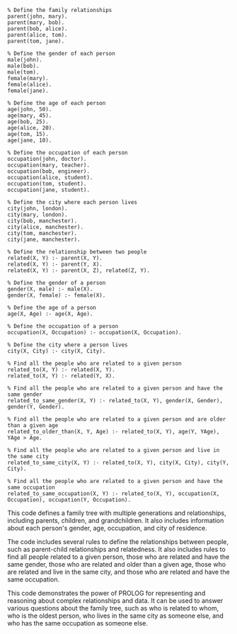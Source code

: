 ```
% Define the family relationships
parent(john, mary).
parent(mary, bob).
parent(bob, alice).
parent(alice, tom).
parent(tom, jane).

% Define the gender of each person
male(john).
male(bob).
male(tom).
female(mary).
female(alice).
female(jane).

% Define the age of each person
age(john, 50).
age(mary, 45).
age(bob, 25).
age(alice, 20).
age(tom, 15).
age(jane, 10).

% Define the occupation of each person
occupation(john, doctor).
occupation(mary, teacher).
occupation(bob, engineer).
occupation(alice, student).
occupation(tom, student).
occupation(jane, student).

% Define the city where each person lives
city(john, london).
city(mary, london).
city(bob, manchester).
city(alice, manchester).
city(tom, manchester).
city(jane, manchester).

% Define the relationship between two people
related(X, Y) :- parent(X, Y).
related(X, Y) :- parent(Y, X).
related(X, Y) :- parent(X, Z), related(Z, Y).

% Define the gender of a person
gender(X, male) :- male(X).
gender(X, female) :- female(X).

% Define the age of a person
age(X, Age) :- age(X, Age).

% Define the occupation of a person
occupation(X, Occupation) :- occupation(X, Occupation).

% Define the city where a person lives
city(X, City) :- city(X, City).

% Find all the people who are related to a given person
related_to(X, Y) :- related(X, Y).
related_to(X, Y) :- related(Y, X).

% Find all the people who are related to a given person and have the same gender
related_to_same_gender(X, Y) :- related_to(X, Y), gender(X, Gender), gender(Y, Gender).

% Find all the people who are related to a given person and are older than a given age
related_to_older_than(X, Y, Age) :- related_to(X, Y), age(Y, YAge), YAge > Age.

% Find all the people who are related to a given person and live in the same city
related_to_same_city(X, Y) :- related_to(X, Y), city(X, City), city(Y, City).

% Find all the people who are related to a given person and have the same occupation
related_to_same_occupation(X, Y) :- related_to(X, Y), occupation(X, Occupation), occupation(Y, Occupation).
```

This code defines a family tree with multiple generations and relationships, including parents, children, and grandchildren. It also includes information about each person's gender, age, occupation, and city of residence.

The code includes several rules to define the relationships between people, such as parent-child relationships and relatedness. It also includes rules to find all people related to a given person, those who are related and have the same gender, those who are related and older than a given age, those who are related and live in the same city, and those who are related and have the same occupation.

This code demonstrates the power of PROLOG for representing and reasoning about complex relationships and data. It can be used to answer various questions about the family tree, such as who is related to whom, who is the oldest person, who lives in the same city as someone else, and who has the same occupation as someone else.